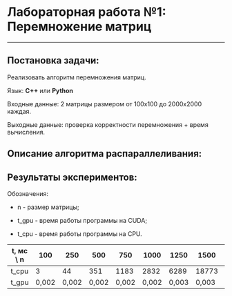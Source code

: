 # Лабораторная работа №1: Перемножение матриц
***

## Постановка задачи:

 Реализовать алгоритм перемножения матриц.
 
Язык: __C++__ или __Python__

Входные данные: 2 матрицы размером от 100х100 до 2000х2000 каждая.

Выходные данные: проверка корректности перемножения + время вычисления.

## Описание алгоритма распараллеливания:



## Результаты экспериментов:

Обозначения:

* n - размер матрицы;

* t_gpu - время работы программы на CUDA;

* t_cpu - время работы программы на CPU.

| t, мс \ n | 100   | 250   | 500   | 750   | 1000  | 1250  | 1500  | 1750  | 2000  |
| --------- | ----- | ----- | ----- | ----- | ----- | ----- | ----- | ----- | ----- |
| t_cpu     |  3    | 44    | 351   | 1183  | 2832  | 6289  | 18773 | 36173 | 42250 |
| t_gpu     | 0,002 | 0,002 | 0,002 | 0,002 | 0,002 | 0,003 | 0,003 | 0,002 | 0,002 |

